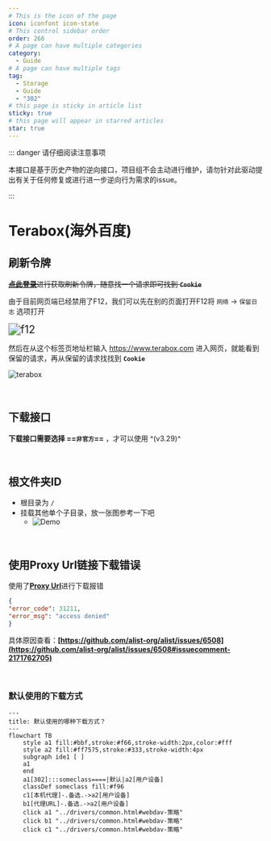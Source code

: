 ```yaml
---
# This is the icon of the page
icon: iconfont icon-state
# This control sidebar order
order: 266
# A page can have multiple categories
category:
  - Guide
# A page can have multiple tags
tag:
  - Storage
  - Guide
  - "302"
# this page is sticky in article list
sticky: true
# this page will appear in starred articles
star: true
---
```


::: danger 请仔细阅读注意事项

本接口是基于历史产物的逆向接口，项目组不会主动进行维护，请勿针对此驱动提出有关于任何修复或进行进一步逆向行为需求的issue。

:::

# Terabox(海外百度)


## **刷新令牌**

~~[**点此登录**](https://www.terabox.com/)进行获取刷新令牌，随意找一个请求即可找到 **`Cookie`**~~

由于目前网页端已经禁用了F12，我们可以先在别的页面打开F12将 `网络` → `保留日志` 选项打开

<img src="/img/drivers/terabox/terabox_f12.png" alt="f12" style="zoom:150%;" /><br/>

然后在从这个标签页地址栏输入 https://www.terabox.com 进入网页，就能看到保留的请求，再从保留的请求找找到 **`Cookie`**

![terabox](/img/drivers/terabox/terabox_cookie.png)

<br/>



## **下载接口**

**下载接口需要选择 ==`非官方`==** ，才可以使用 ^(v3.29)^

<br/>



## **根文件夹ID**

- 根目录为 `/` 
- 挂载其他单个子目录，放一张图参考一下吧
  - <img src="/img/drivers/terabox/terabox3.png" alt="Demo"/>

<br/>



## **使用Proxy Url链接下载错误**

使用了[**Proxy Url**](common.md#下载代理-url)进行下载报错

```json
{
"error_code": 31211,
"error_msg": "access denied"
}
```

具体原因查看：**[https://github.com/alist-org/alist/issues/6508](https://github.com/alist-org/alist/issues/6508#issuecomment-2171762705)**

<br/>



### **默认使用的下载方式**

```mermaid
---
title: 默认使用的哪种下载方式？
---
flowchart TB
    style a1 fill:#bbf,stroke:#f66,stroke-width:2px,color:#fff
    style a2 fill:#ff7575,stroke:#333,stroke-width:4px
    subgraph ide1 [ ]
    a1
    end
    a1[302]:::someclass====|默认|a2[用户设备]
    classDef someclass fill:#f96
    c1[本机代理]-.备选.->a2[用户设备]
    b1[代理URL]-.备选.->a2[用户设备]
    click a1 "../drivers/common.html#webdav-策略"
    click b1 "../drivers/common.html#webdav-策略"
    click c1 "../drivers/common.html#webdav-策略"
```
